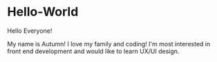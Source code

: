 # Hello-World

Hello Everyone!

My name is Autumn! I love my family and coding! 
I'm most interested in front end development and would like to learn UX/UI design.
